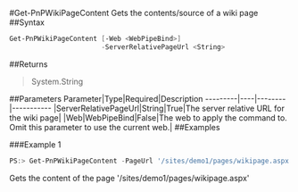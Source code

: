 #Get-PnPWikiPageContent
Gets the contents/source of a wiki page
##Syntax
```powershell
Get-PnPWikiPageContent [-Web <WebPipeBind>]
                       -ServerRelativePageUrl <String>
```


##Returns
>System.String

##Parameters
Parameter|Type|Required|Description
---------|----|--------|-----------
|ServerRelativePageUrl|String|True|The server relative URL for the wiki page|
|Web|WebPipeBind|False|The web to apply the command to. Omit this parameter to use the current web.|
##Examples

###Example 1
```powershell
PS:> Get-PnPWikiPageContent -PageUrl '/sites/demo1/pages/wikipage.aspx'
```
Gets the content of the page '/sites/demo1/pages/wikipage.aspx'
